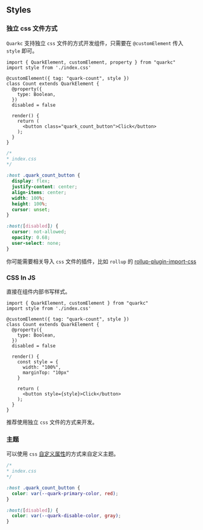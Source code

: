## Styles

### 独立 css 文件方式
`Quarkc` 支持独立 `css` 文件的方式开发组件，只需要在 `@customElement` 传入 `style` 即可。

```tsx
import { QuarkElement, customElement, property } from "quarkc"
import style from './index.css'

@customElement({ tag: "quark-count", style })
class Count extends QuarkElement {
  @property({
    type: Boolean,
  })
  disabled = false

  render() {
    return (
      <button class="quark_count_button">Click</button>
    );
  }
}
```

```css
/*
* index.css
*/

:host .quark_count_button {
  display: flex;
  justify-content: center;
  align-items: center;
  width: 100%;
  height: 100%;
  cursor: unset;
}

:host([disabled]) {
  cursor: not-allowed;
  opacity: 0.68;
  user-select: none;
}
```

你可能需要相关导入 `css` 文件的插件，比如 `rollup` 的 [rollup-plugin-import-css](https://www.npmjs.com/package/rollup-plugin-import-css)

### CSS In JS

直接在组件内部书写样式。

```tsx
import { QuarkElement, customElement } from "quarkc"
import style from './index.css'

@customElement({ tag: "quark-count", style })
class Count extends QuarkElement {
  @property({
    type: Boolean,
  })
  disabled = false

  render() {
    const style = {
      width: "100%",
      marginTop: "10px"
    }

    return (
      <button style={style}>Click</button>
    );
  }
}
```

推荐使用独立 `css` 文件的方式来开发。

### 主题
可以使用 `css` [自定义属性](https://developer.mozilla.org/en-US/docs/Web/CSS/--*)的方式来自定义主题。
```css
/*
* index.css
*/

:host .quark_count_button {
  color: var(--quark-primary-color, red);
}

:host([disabled]) {
  color: var(--quark-disable-color, gray);
}
```